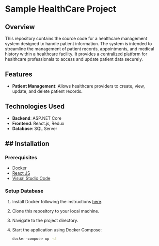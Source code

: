 # Sample HealthCare Project

## Overview

This repository contains the source code for a healthcare management system designed to handle patient information. The system is intended to streamline the management of patient records, appointments, and medical history within a healthcare facility. It provides a centralized platform for healthcare professionals to access and update patient data securely.

## Features

- **Patient Management**: Allows healthcare providers to create, view, update, and delete patient records.

## Technologies Used

- **Backend**: ASP.NET Core
- **Frontend**: React.js, Redux
- **Database**: SQL Server

## ## Installation

### Prerequisites

- [Docker](https://docs.docker.com/get-docker/)
- [React JS](https://react.dev/learn/installation)
- [Visual Studio Code](https://code.visualstudio.com/)

### Setup Database

1. Install Docker following the instructions [here](https://docs.docker.com/get-docker/).

2. Clone this repository to your local machine.

3. Navigate to the project directory.

4. Start the application using Docker Compose:

   ```bash
   docker-compose up -d
